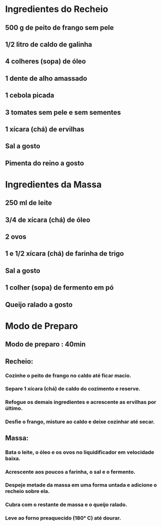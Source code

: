 # Ingredientes do Recheio

## 500 g de peito de frango sem pele
## 1/2 litro de caldo de galinha 
## 4 colheres (sopa) de óleo 
## 1 dente de alho amassado 
## 1 cebola picada 
## 3 tomates sem pele e sem sementes 
## 1 xícara (chá) de ervilhas
## Sal a gosto
## Pimenta do reino a gosto

# Ingredientes da Massa

## 250 ml de leite
## 3/4 de xícara (chá) de óleo
## 2 ovos
## 1 e 1/2 xícara (chá) de farinha de trigo
## Sal a gosto
## 1 colher (sopa) de fermento em pó
## Queijo ralado a gosto

# Modo de Preparo

## Modo de preparo : 40min


## Recheio:

### Cozinhe o peito de frango no caldo até ficar macio.

### Separe 1 xícara (chá) de caldo do cozimento e reserve.

### Refogue os demais ingredientes e acrescente as ervilhas por último.

### Desfie o frango, misture ao caldo e deixe cozinhar até secar.

## Massa:

### Bata o leite, o óleo e os ovos no liquidificador em velocidade baixa.

### Acrescente aos poucos a farinha, o sal e o fermento.

### Despeje metade da massa em uma forma untada e adicione o recheio sobre ela.

### Cubra com o restante de massa e o queijo ralado.

### Leve ao forno preaquecido (180° C) até dourar.
